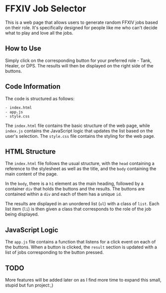 # FFXIV Job Selector

This is a web page that allows users to generate random FFXIV jobs based on their role. It's specifically designed for people like me who can't decide what to play and love all the jobs. 

## How to Use

Simply click on the corresponding button for your preferred role - Tank, Healer, or DPS. The results will then be displayed on the right side of the buttons.

## Code Information

The code is structured as follows:

```
- index.html
- app.js
- style.css
```

The `index.html` file contains the basic structure of the web page, while `index.js` contains the JavaScript logic that updates the list based on the user's selection. The `style.css` file contains the styling for the web page.

## HTML Structure

The `index.html` file follows the usual structure, with the `head` containing a reference to the stylesheet as well as the title, and the `body` containing the main content of the page.

In the `body`, there is a `h1` element as the main heading, followed by a container `div` that holds the buttons and the results. The buttons are contained within a `div` and each of them has a unique `id`. 

The results are displayed in an unordered list (`ul`) with a class of `list`. Each list item (`li`) is then given a class that corresponds to the role of the job being displayed. 

## JavaScript Logic

The `app.js` file contains a function that listens for a click event on each of the buttons. When a button is clicked, the `result` section is updated with a list of jobs corresponding to the button pressed.

## TODO

More features will be added later on as I find more time to expand this small, stupid but fun project:,)